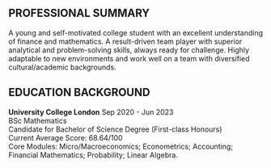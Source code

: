 ## PROFESSIONAL SUMMARY

A young and self-motivated college student with an excellent understanding of finance and mathematics. A result-driven team player with superior analytical and problem-solving skills, always ready for challenge. Highly adaptable to new environments and work well on a team with diversified cultural/academic backgrounds.


## EDUCATION BACKGROUND

**University College London** Sep 2020 - Jun 2023  
BSc Mathematics  
Candidate for Bachelor of Science Degree (First-class Honours)  
Current Average Score: 68.64/100  
Core Modules: Micro/Macroeconomics; Econometrics; Accounting; Financial Mathematics; Probability; Linear Algebra.  
